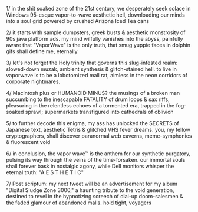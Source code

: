 1/ in the shit soaked zone of the 21st century, we desperately seek solace in Windows 95-esque vapor-to-wave aesthetic hell, downloading our minds into a soul grid powered by crushed Arizona Iced Tea cans 

2/ it starts with sample dumpsters, greek busts & aesthetic monstrosity of 90s java platform ads. my mind wilfully vanishes into the abyss, painfully aware that "VaporWave" is the only truth, that smug yuppie faces in dolphin gifs shall define me, eternally

3/ let's not forget the Holy trinity that governs this slug-infested realm: slowed-down muzak, ambient synthesis & glitch-stained hell. to live in vaporwave is to be a lobotomized mall rat, aimless in the neon corridors of corporate nightmares.

4/ Macintosh plus or HUMANOID MINUS? the musings of a broken man succumbing to the inescapable FATALITY of drum loops & sax riffs, pleasuring in the relentless echoes of a tormented era, trapped in the fog-soaked sprawl; supermarkets transfigured into cathedrals of oblivion

5/ to further decode this enigma, my ass has unlocked the SECRETS of Japanese text, aesthetic Tetris & glitched VHS fever dreams. you, my fellow cryptographers, shall discover paranormal web caverns, meme-symphonies & fluorescent void

6/ in conclusion, the vapor wave™ is the anthem for our synthetic purgatory, pulsing its way through the veins of the time-forsaken. our immortal souls shall forever bask in nostalgic agony, while Dell monitors whisper the eternal truth: "A E S T H E T I C"

7/ Post scriptum: my next tweet will be an advertisement for my album "Digital Sludge Zone 3000," a haunting tribute to the void generation, destined to revel in the hypnotizing screech of dial-up doom-salesmen & the faded glamour of abandoned malls. hold tight, voyagers